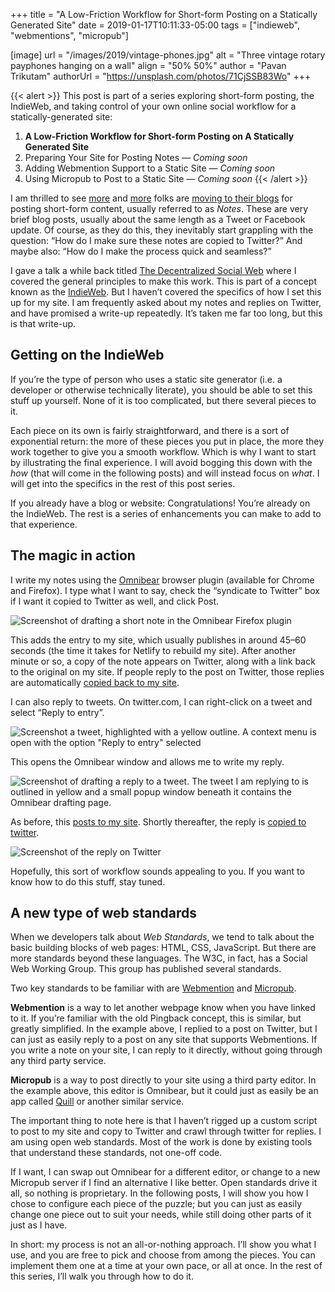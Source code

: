 +++
title = "A Low-Friction Workflow for Short-form Posting on a Statically Generated Site"
date = 2019-01-17T10:11:33-05:00
tags = ["indieweb", "webmentions", "micropub"]

[image]
  url = "/images/2019/vintage-phones.jpg"
  alt = "Three vintage rotary payphones hanging on a wall"
  align = "50% 50%"
  author = "Pavan Trikutam"
  authorUrl = "https://unsplash.com/photos/71CjSSB83Wo"
+++

{{< alert >}}
This post is part of a series exploring short-form posting, the IndieWeb, and taking control of your own online social workflow for a statically-generated site:

1. **A Low-Friction Workflow for Short-form Posting on A Statically Generated Site**
2. Preparing Your Site for Posting Notes &mdash; _Coming soon_
3. Adding Webmention Support to a Static Site &mdash; _Coming soon_
4. Using Micropub to Post to a Static Site &mdash; _Coming soon_
{{< /alert >}}

I am thrilled to see
[more](https://andy-bell.design/notes/97/) and
[more](https://www.zachleat.com/web/notes/) folks are
[moving to their blogs](https://twitter.com/SaraSoueidan/status/1084833046140981248) for posting short-form content, usually referred to as _Notes_.
These are very brief blog posts, usually about the same length as a Tweet or Facebook update.
Of course, as they do this, they inevitably start grappling with the question:
“How do I make sure these notes are copied to Twitter?”
And maybe also: “How do I make the process quick and seamless?”

I gave a talk a while back titled [The Decentralized Social Web](https://www.recallact.com/presentation/decentralized-social-web) where I covered the general principles to make this work.
This is part of a concept known as the [IndieWeb](https://indieweb.org/).
But I haven’t covered the specifics of how I set this up for my site.
I am frequently asked about my notes and replies on Twitter, and have promised a write-up repeatedly.
It’s taken me far too long, but this is that write-up.

## Getting on the IndieWeb

If you’re the type of person who uses a static site generator
(i.e. a developer or otherwise technically literate),
you should be able to set this stuff up yourself.
None of it is too complicated, but there several pieces to it.

Each piece on its own is fairly straightforward, and there is a sort of exponential return:
the more of these pieces you put in place, the more they work together to give you a smooth workflow.
Which is why I want to start by illustrating the final experience.
I will avoid bogging this down with the _how_ (that will come in the following posts) and will instead focus on _what_. I will get into the specifics in the rest of this post series.

If you already have a blog or website: Congratulations! You’re already on the IndieWeb. The rest is a series of enhancements you can make to add to that experience.

## The magic in action

I write my notes using the [Omnibear](https://omnibear.com) browser plugin (available for Chrome and Firefox).
I type what I want to say, check the “syndicate to Twitter” box if I want it copied to Twitter as well, and click Post.

![Screenshot of drafting a short note in the Omnibear Firefox plugin](/images/2019/social-web/omnibear-note.png)

This adds the entry to my site, which usually publishes in around 45&ndash;60 seconds (the time it takes for Netlify to rebuild my site).
After another minute or so, a copy of the note appears on Twitter,
along with a link back to the original on my site.
If people reply to the post on Twitter, those replies are automatically
[copied back to my site](https://keithjgrant.com/notes/2019/01/i-wish-everybody-arguing-about-the/#comments).

I can also reply to tweets. On twitter.com, I can right-click on a tweet and select “Reply to entry”.

![Screenshot a tweet, highlighted with a yellow outline. A context menu is open with the option "Reply to entry" selected](/images/2019/social-web/reply-on-twitter.png)

This opens the Omnibear window and allows me to write my reply.

![Screenshot of drafting a reply to a tweet. The tweet I am replying to is outlined in yellow and a small popup window beneath it contains the Omnibear drafting page.](/images/2019/social-web/omnibear-reply.png)

As before, this [posts to my site](https://keithjgrant.com/replies/2019/01/yes-do-it/). Shortly thereafter, the reply is [copied to twitter](https://twitter.com/keithjgrant/status/1084834425966346242).

![Screenshot of the reply on Twitter](/images/2019/social-web/reply-syndicated.png)

Hopefully, this sort of workflow sounds appealing to you.
If you want to know how to do this stuff, stay tuned.

## A new type of web standards

When we developers talk about _Web Standards_, we tend to talk about the basic building blocks of web pages: HTML, CSS, JavaScript.
But there are more standards beyond these languages.
The W3C, in fact, has a Social Web Working Group.
This group has published several standards.

Two key standards to be familiar with are [Webmention](https://www.w3.org/TR/webmention/) and [Micropub](https://www.w3.org/TR/micropub/).

**Webmention** is a way to let another webpage know when you have linked to it.
If you’re familiar with the old Pingback concept, this is similar, but greatly simplified.
In the example above, I replied to a post on Twitter,
but I can just as easily reply to a post on any site that supports Webmentions.
If you write a note on your site, I can reply to it directly, without going through any third party service.

**Micropub** is a way to post directly to your site using a third party editor.
In the example above, this editor is Omnibear,
but it could just as easily be an app called [Quill](https://quill.p3k.io/) or another similar service.

The important thing to note here is that I haven’t rigged up a custom script to post to my site and copy to Twitter and crawl through twitter for replies.
I am using open web standards.
Most of the work is done by existing tools that understand these standards, not one-off code.

If I want, I can swap out Omnibear for a different editor, or change to a new Micropub server if I find an alternative I like better.
Open standards drive it all, so nothing is proprietary.
In the following posts, I will show you how I chose to configure each piece of the puzzle;
but you can just as easily change one piece out to suit your needs, while still doing other parts of it just as I have.

In short: my process is not an all-or-nothing approach. I’ll show you what I use, and you are free to pick and choose from among the pieces. You can implement them one at a time at your own pace, or all at once. In the rest of this series, I’ll walk you through how to do it.
